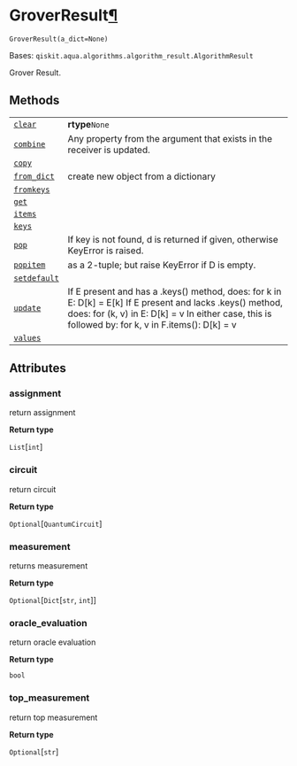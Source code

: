 # GroverResult[¶](#groverresult "Permalink to this headline")

<span id="undefined" />

`GroverResult(a_dict=None)`

Bases: `qiskit.aqua.algorithms.algorithm_result.AlgorithmResult`

Grover Result.

## Methods

|                                                                                                                                                                |                                                                                                                                                                                                                      |
| -------------------------------------------------------------------------------------------------------------------------------------------------------------- | -------------------------------------------------------------------------------------------------------------------------------------------------------------------------------------------------------------------- |
| [`clear`](qiskit.aqua.algorithms.GroverResult.clear#qiskit.aqua.algorithms.GroverResult.clear "qiskit.aqua.algorithms.GroverResult.clear")                     | **rtype**`None`                                                                                                                                                                                                      |
| [`combine`](qiskit.aqua.algorithms.GroverResult.combine#qiskit.aqua.algorithms.GroverResult.combine "qiskit.aqua.algorithms.GroverResult.combine")             | Any property from the argument that exists in the receiver is updated.                                                                                                                                               |
| [`copy`](qiskit.aqua.algorithms.GroverResult.copy#qiskit.aqua.algorithms.GroverResult.copy "qiskit.aqua.algorithms.GroverResult.copy")                         |                                                                                                                                                                                                                      |
| [`from_dict`](qiskit.aqua.algorithms.GroverResult.from_dict#qiskit.aqua.algorithms.GroverResult.from_dict "qiskit.aqua.algorithms.GroverResult.from_dict")     | create new object from a dictionary                                                                                                                                                                                  |
| [`fromkeys`](qiskit.aqua.algorithms.GroverResult.fromkeys#qiskit.aqua.algorithms.GroverResult.fromkeys "qiskit.aqua.algorithms.GroverResult.fromkeys")         |                                                                                                                                                                                                                      |
| [`get`](qiskit.aqua.algorithms.GroverResult.get#qiskit.aqua.algorithms.GroverResult.get "qiskit.aqua.algorithms.GroverResult.get")                             |                                                                                                                                                                                                                      |
| [`items`](qiskit.aqua.algorithms.GroverResult.items#qiskit.aqua.algorithms.GroverResult.items "qiskit.aqua.algorithms.GroverResult.items")                     |                                                                                                                                                                                                                      |
| [`keys`](qiskit.aqua.algorithms.GroverResult.keys#qiskit.aqua.algorithms.GroverResult.keys "qiskit.aqua.algorithms.GroverResult.keys")                         |                                                                                                                                                                                                                      |
| [`pop`](qiskit.aqua.algorithms.GroverResult.pop#qiskit.aqua.algorithms.GroverResult.pop "qiskit.aqua.algorithms.GroverResult.pop")                             | If key is not found, d is returned if given, otherwise KeyError is raised.                                                                                                                                           |
| [`popitem`](qiskit.aqua.algorithms.GroverResult.popitem#qiskit.aqua.algorithms.GroverResult.popitem "qiskit.aqua.algorithms.GroverResult.popitem")             | as a 2-tuple; but raise KeyError if D is empty.                                                                                                                                                                      |
| [`setdefault`](qiskit.aqua.algorithms.GroverResult.setdefault#qiskit.aqua.algorithms.GroverResult.setdefault "qiskit.aqua.algorithms.GroverResult.setdefault") |                                                                                                                                                                                                                      |
| [`update`](qiskit.aqua.algorithms.GroverResult.update#qiskit.aqua.algorithms.GroverResult.update "qiskit.aqua.algorithms.GroverResult.update")                 | If E present and has a .keys() method, does: for k in E: D\[k] = E\[k] If E present and lacks .keys() method, does: for (k, v) in E: D\[k] = v In either case, this is followed by: for k, v in F.items(): D\[k] = v |
| [`values`](qiskit.aqua.algorithms.GroverResult.values#qiskit.aqua.algorithms.GroverResult.values "qiskit.aqua.algorithms.GroverResult.values")                 |                                                                                                                                                                                                                      |

## Attributes

<span id="undefined" />

### assignment

return assignment

**Return type**

`List`\[`int`]

<span id="undefined" />

### circuit

return circuit

**Return type**

`Optional`\[`QuantumCircuit`]

<span id="undefined" />

### measurement

returns measurement

**Return type**

`Optional`\[`Dict`\[`str`, `int`]]

<span id="undefined" />

### oracle\_evaluation

return oracle evaluation

**Return type**

`bool`

<span id="undefined" />

### top\_measurement

return top measurement

**Return type**

`Optional`\[`str`]

